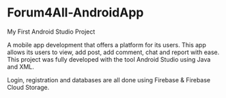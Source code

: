 # Forum4All-AndroidApp
My First Android Studio Project

A mobile app development that offers a platform for its users. This app allows its users to view, add post, add comment, chat and report with ease. This project was fully developed with the tool Android Studio using Java and XML.

Login, registration and databases are all done using Firebase & Firebase Cloud Storage.
